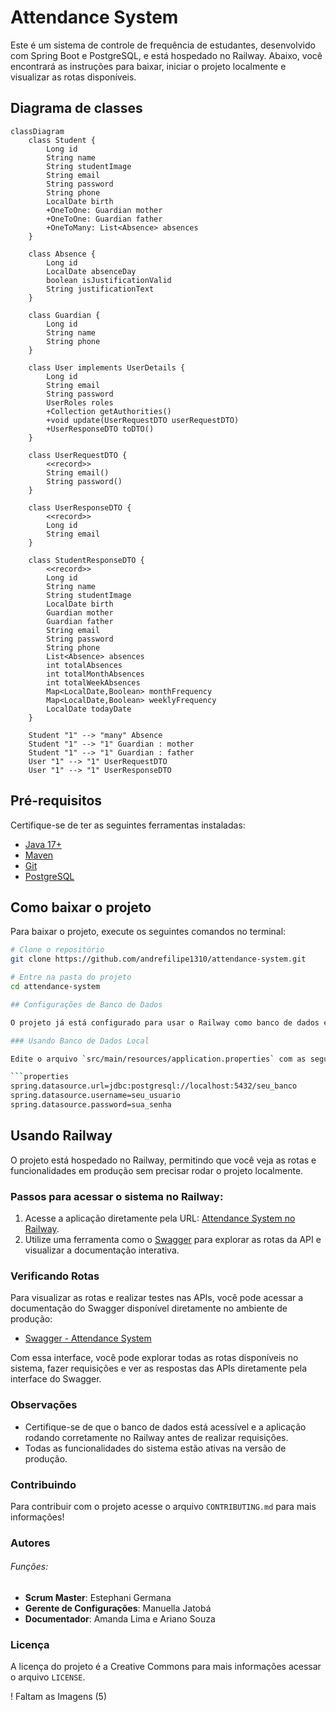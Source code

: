 # Attendance System

Este é um sistema de controle de frequência de estudantes, desenvolvido com Spring Boot e PostgreSQL, e está hospedado no Railway. Abaixo, você encontrará as instruções para baixar, iniciar o projeto localmente e visualizar as rotas disponíveis.

## Diagrama de classes
```mermaid
classDiagram
    class Student {
        Long id
        String name
        String studentImage
        String email
        String password
        String phone
        LocalDate birth
        +OneToOne: Guardian mother
        +OneToOne: Guardian father
        +OneToMany: List<Absence> absences
    }

    class Absence {
        Long id
        LocalDate absenceDay
        boolean isJustificationValid
        String justificationText
    }

    class Guardian {
        Long id
        String name
        String phone
    }

    class User implements UserDetails {
        Long id
        String email
        String password
        UserRoles roles
        +Collection getAuthorities()
        +void update(UserRequestDTO userRequestDTO)
        +UserResponseDTO toDTO()
    }

    class UserRequestDTO {
        <<record>>
        String email()
        String password()
    }

    class UserResponseDTO {
        <<record>>
        Long id
        String email
    }

    class StudentResponseDTO {
        <<record>>
        Long id
        String name
        String studentImage
        LocalDate birth
        Guardian mother
        Guardian father
        String email
        String password
        String phone
        List<Absence> absences
        int totalAbsences
        int totalMonthAbsences
        int totalWeekAbsences
        Map<LocalDate,Boolean> monthFrequency
        Map<LocalDate,Boolean> weeklyFrequency
        LocalDate todayDate
    }

    Student "1" --> "many" Absence
    Student "1" --> "1" Guardian : mother
    Student "1" --> "1" Guardian : father
    User "1" --> "1" UserRequestDTO
    User "1" --> "1" UserResponseDTO

```

## Pré-requisitos

Certifique-se de ter as seguintes ferramentas instaladas:
- [Java 17+](https://www.oracle.com/java/technologies/javase-jdk17-downloads.html)
- [Maven](https://maven.apache.org/download.cgi)
- [Git](https://git-scm.com/)
- [PostgreSQL](https://www.postgresql.org/download/)

## Como baixar o projeto

Para baixar o projeto, execute os seguintes comandos no terminal:

```bash
# Clone o repositório
git clone https://github.com/andrefilipe1310/attendance-system.git

# Entre na pasta do projeto
cd attendance-system

## Configurações de Banco de Dados

O projeto já está configurado para usar o Railway como banco de dados em produção, mas caso queira rodar localmente, você pode configurar o `application.properties` para apontar para o seu próprio banco PostgreSQL.

### Usando Banco de Dados Local

Edite o arquivo `src/main/resources/application.properties` com as seguintes configurações:

```properties
spring.datasource.url=jdbc:postgresql://localhost:5432/seu_banco
spring.datasource.username=seu_usuario
spring.datasource.password=sua_senha
```
## Usando Railway

O projeto está hospedado no Railway, permitindo que você veja as rotas e funcionalidades em produção sem precisar rodar o projeto localmente.

### Passos para acessar o sistema no Railway:

1. Acesse a aplicação diretamente pela URL: [Attendance System no Railway](https://attendance-system-production.up.railway.app).
2. Utilize uma ferramenta como o [Swagger](http://attendance-system-production.up.railway.app/swagger-ui.html) para explorar as rotas da API e visualizar a documentação interativa.

### Verificando Rotas

Para visualizar as rotas e realizar testes nas APIs, você pode acessar a documentação do Swagger disponível diretamente no ambiente de produção:

- [Swagger - Attendance System](http://attendance-system-production.up.railway.app/swagger-ui.html)

Com essa interface, você pode explorar todas as rotas disponíveis no sistema, fazer requisições e ver as respostas das APIs diretamente pela interface do Swagger.

### Observações

- Certifique-se de que o banco de dados está acessível e a aplicação rodando corretamente no Railway antes de realizar requisições.
- Todas as funcionalidades do sistema estão ativas na versão de produção.

### Contribuindo

Para contribuir com o projeto acesse o arquivo `CONTRIBUTING.md` para mais informações!

### Autores

###### Funções:

- **Scrum Master**: Estephani Germana 
- **Gerente de Configurações**: Manuella Jatobá
- **Documentador**: Amanda Lima e Ariano Souza

### Licença

A licença do projeto é a Creative Commons para mais informações acessar o arquivo `LICENSE`.


! Faltam as Imagens (5)